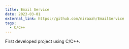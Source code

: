 ```yaml
---
title: Email Service
date: 2023-03-01
external_link: https://github.com/niraaah/EmailService
tags:
  - C/C++
---
```


First developed project using C/C++.

<!--more-->
